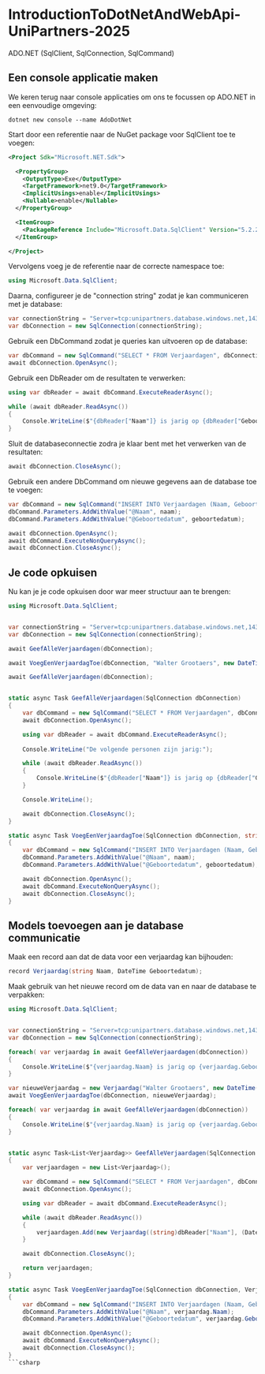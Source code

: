 # IntroductionToDotNetAndWebApi-UniPartners-2025
ADO.NET (SqlClient, SqlConnection, SqlCommand)

## Een console applicatie maken

We keren terug naar console applicaties om ons te focussen op ADO.NET in een eenvoudige omgeving:

```
dotnet new console --name AdoDotNet
```

Start door een referentie naar de NuGet package voor SqlClient toe te voegen:

```xml
<Project Sdk="Microsoft.NET.Sdk">

  <PropertyGroup>
    <OutputType>Exe</OutputType>
    <TargetFramework>net9.0</TargetFramework>
    <ImplicitUsings>enable</ImplicitUsings>
    <Nullable>enable</Nullable>
  </PropertyGroup>

  <ItemGroup>
    <PackageReference Include="Microsoft.Data.SqlClient" Version="5.2.2" />
  </ItemGroup>

</Project>
```

Vervolgens voeg je de referentie naar de correcte namespace toe:

```csharp
using Microsoft.Data.SqlClient;
```

Daarna, configureer je de "connection string" zodat je kan communiceren met je database:

```csharp
var connectionString = "Server=tcp:unipartners.database.windows.net,1433;Initial Catalog=<your name>;Persist Security Info=False;User ID=dotnet;Password=<password>;MultipleActiveResultSets=False;Encrypt=True;TrustServerCertificate=False;Connection Timeout=30;";
var dbConnection = new SqlConnection(connectionString);
```

Gebruik een DbCommand zodat je queries kan uitvoeren op de database:

```csharp
var dbCommand = new SqlCommand("SELECT * FROM Verjaardagen", dbConnection);
await dbConnection.OpenAsync();
```

Gebruik een DbReader om de resultaten te verwerken:

```csharp
using var dbReader = await dbCommand.ExecuteReaderAsync();

while (await dbReader.ReadAsync())
{
    Console.WriteLine($"{dbReader["Naam"]} is jarig op {dbReader["Geboortedatum"]}");
}
```

Sluit de databaseconnectie zodra je klaar bent met het verwerken van de resultaten:

```csharp
await dbConnection.CloseAsync();
```

Gebruik een andere DbCommand om nieuwe gegevens aan de database toe te voegen:

```csharp
var dbCommand = new SqlCommand("INSERT INTO Verjaardagen (Naam, Geboortedatum) VALUES (@Naam, @Geboortedatum)", dbConnection);
dbCommand.Parameters.AddWithValue("@Naam", naam);
dbCommand.Parameters.AddWithValue("@Geboortedatum", geboortedatum);

await dbConnection.OpenAsync();
await dbCommand.ExecuteNonQueryAsync();
await dbConnection.CloseAsync();
```

## Je code opkuisen

Nu kan je je code opkuisen door war meer structuur aan te brengen:

```csharp
using Microsoft.Data.SqlClient;


var connectionString = "Server=tcp:unipartners.database.windows.net,1433;Initial Catalog=<jouw naam>;Persist Security Info=False;User ID=dotnet;Password=<paswoord>;MultipleActiveResultSets=False;Encrypt=True;TrustServerCertificate=False;Connection Timeout=30;";
var dbConnection = new SqlConnection(connectionString);

await GeefAlleVerjaardagen(dbConnection);

await VoegEenVerjaardagToe(dbConnection, "Walter Grootaers", new DateTime(1955, 1, 27));

await GeefAlleVerjaardagen(dbConnection);


static async Task GeefAlleVerjaardagen(SqlConnection dbConnection)
{
    var dbCommand = new SqlCommand("SELECT * FROM Verjaardagen", dbConnection);
    await dbConnection.OpenAsync();

    using var dbReader = await dbCommand.ExecuteReaderAsync();
    
    Console.WriteLine("De volgende personen zijn jarig:");

    while (await dbReader.ReadAsync())
    {
        Console.WriteLine($"{dbReader["Naam"]} is jarig op {dbReader["Geboortedatum"]}");
    }

    Console.WriteLine();

    await dbConnection.CloseAsync();
}

static async Task VoegEenVerjaardagToe(SqlConnection dbConnection, string naam, DateTime geboortedatum)
{
    var dbCommand = new SqlCommand("INSERT INTO Verjaardagen (Naam, Geboortedatum) VALUES (@Naam, @Geboortedatum)", dbConnection);
    dbCommand.Parameters.AddWithValue("@Naam", naam);
    dbCommand.Parameters.AddWithValue("@Geboortedatum", geboortedatum);

    await dbConnection.OpenAsync();
    await dbCommand.ExecuteNonQueryAsync();
    await dbConnection.CloseAsync();
}
```

## Models toevoegen aan je database communicatie

Maak een record aan dat de data voor een verjaardag kan bijhouden:

```csharp
record Verjaardag(string Naam, DateTime Geboortedatum);
```

Maak gebruik van het nieuwe record om de data van en naar de database te verpakken:

```csharp
using Microsoft.Data.SqlClient;


var connectionString = "Server=tcp:unipartners.database.windows.net,1433;Initial Catalog=<jouw naam>;Persist Security Info=False;User ID=dotnet;Password=<paswoord>;MultipleActiveResultSets=False;Encrypt=True;TrustServerCertificate=False;Connection Timeout=30;";
var dbConnection = new SqlConnection(connectionString);

foreach( var verjaardag in await GeefAlleVerjaardagen(dbConnection))
{
    Console.WriteLine($"{verjaardag.Naam} is jarig op {verjaardag.Geboortedatum:dd-MM-yyyy}");
}

var nieuweVerjaardag = new Verjaardag("Walter Grootaers", new DateTime(1955, 1, 27));
await VoegEenVerjaardagToe(dbConnection, nieuweVerjaardag);

foreach( var verjaardag in await GeefAlleVerjaardagen(dbConnection))
{
    Console.WriteLine($"{verjaardag.Naam} is jarig op {verjaardag.Geboortedatum:dd-MM-yyyy}");
}


static async Task<List<Verjaardag>> GeefAlleVerjaardagen(SqlConnection dbConnection)
{
    var verjaardagen = new List<Verjaardag>();

    var dbCommand = new SqlCommand("SELECT * FROM Verjaardagen", dbConnection);
    await dbConnection.OpenAsync();

    using var dbReader = await dbCommand.ExecuteReaderAsync();

    while (await dbReader.ReadAsync())
    {
        verjaardagen.Add(new Verjaardag((string)dbReader["Naam"], (DateTime)dbReader["Geboortedatum"]));
    }

    await dbConnection.CloseAsync();

    return verjaardagen;
}

static async Task VoegEenVerjaardagToe(SqlConnection dbConnection, Verjaardag verjaardag)
{
    var dbCommand = new SqlCommand("INSERT INTO Verjaardagen (Naam, Geboortedatum) VALUES (@Naam, @Geboortedatum)", dbConnection);
    dbCommand.Parameters.AddWithValue("@Naam", verjaardag.Naam);
    dbCommand.Parameters.AddWithValue("@Geboortedatum", verjaardag.Geboortedatum);

    await dbConnection.OpenAsync();
    await dbCommand.ExecuteNonQueryAsync();
    await dbConnection.CloseAsync();
}
```csharp